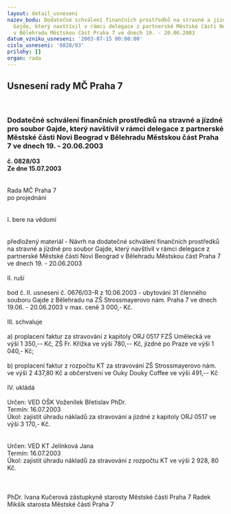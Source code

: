 ```yaml
---
layout: detail_usneseni
nazev_bodu: Dodatečné schválení finančních prostředků na stravné a jízdné pro soubor
  Gajde, který navštívil v rámci delegace z partnerské Městské části Novi Beograd
  v Bělehradu Městskou část Praha 7 ve dnech 19. - 20.06.2003
datum_vzniku_usneseni: '2003-07-15 00:00:00'
cislo_usneseni: '0828/03'
prilohy: []
organ: rada
---
```

<div id="ucUsn_pList" class="usn">
	<span><h2>Usnesení rady MČ Praha 7 </h2>
<br></span><div class="standBody">
<span><h3>Dodatečné schválení finančních prostředků na stravné a jízdné pro soubor Gajde, který navštívil v rámci delegace z partnerské Městské části Novi Beograd v Bělehradu Městskou část Praha 7 ve dnech 19. - 20.06.2003</h3></span><div class="center">
		<strong>č. 0828/03</strong><br>
	</div>
<div class="center">
		<strong>Ze dne 15.07.2003</strong><br><br>
	</div>
<br>Rada MČ Praha 7<br>po projednání<br><br><br>I.	bere na vědomí<br><br> <br>předložený materiál - Návrh na dodatečné schválení finančních prostředků na stravné a jízdné pro soubor Gajde, který navštívil v rámci delegace z partnerské Městské části Novi Beograd v Bělehradu Městskou část Praha 7 ve dnech 19. - 20.06.2003<br><br>II.	ruší <br><br>bod č. II. usnesení č. 0676/03-R z 10.06.2003 - ubytování  31 členného souboru Gajde z Bělehradu na ZŠ Strossmayerovo nám. Praha 7 ve dnech 19.06. - 20.06.2003 v max. ceně 3 000,- Kč. <br><br>III.	schvaluje <br><br>a) proplacení faktur za stravování z kapitoly ORJ 0517 FZŠ Umělecká ve výši 1 350,-- Kč, ZŠ Fr. Křížka ve výši 780,-- Kč, jízdné po Praze ve výši 1 040,- Kč;  <br><br>b) proplacení faktur z rozpočtu KT za stravování ZŠ Strossmayerovo nám. ve výši 2 437,80 Kč a občerstvení ve Ouky Douky Coffee ve výši 491,-- Kč <br><br>IV.  ukládá <br><br>Určen:	VED OŠK Voženílek Břetislav PhDr.<br>Termín: 16.07.2003<br>Úkol:	zajistit úhradu nákladů za stravování a jízdné z kapitoly ORJ 0517 ve výši 3 170,- Kč.<br> <br><br>Určen:	VED KT Jelínková Jana<br>Termín: 16.07.2003<br>Úkol:	zajistit úhradu nákladů za stravování z rozpočtu KT ve výši 2 928, 80 Kč.<br> <br><br>	<br>PhDr. Ivana Kučerová zástupkyně starosty Městské části Praha 7	 Radek Mikšík starosta Městské části Praha 7<br>	<br><br>
</div>
</div>